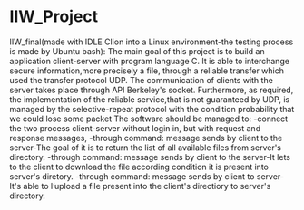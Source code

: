 # IIW_Project
IIW_final(made with IDLE Clion into a Linux environment-the testing process is made by Ubuntu bash):  The main goal of this project is to build an application client-server with program language C. It is able to interchange secure information,more precisely a file, through a reliable transfer which used the transfer protocol UDP. The communication of clients with the server takes place through API Berkeley's socket. Furthermore, as required, the implementation of the reliable service,that is not guaranteed by UDP, is managed by the selective-repeat protocol with the condition probability that we could lose some packet The software should be managed to: -connect the two process client-server without login in, but with request and response messages, -through command: message sends by client to the server-The goal of it is to return the list of all available files from server's directory. -through command: message sends by client to the server-It lets to the client to download the file according condition it is present into server's diretory. -through command: message sends by client to server- It's able to l’upload a file present into the client's directiory to server's directory.
